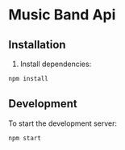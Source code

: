 # Music Band Api

## Installation

1. Install dependencies:
```bash
npm install
```

## Development

To start the development server:

```bash
npm start
```